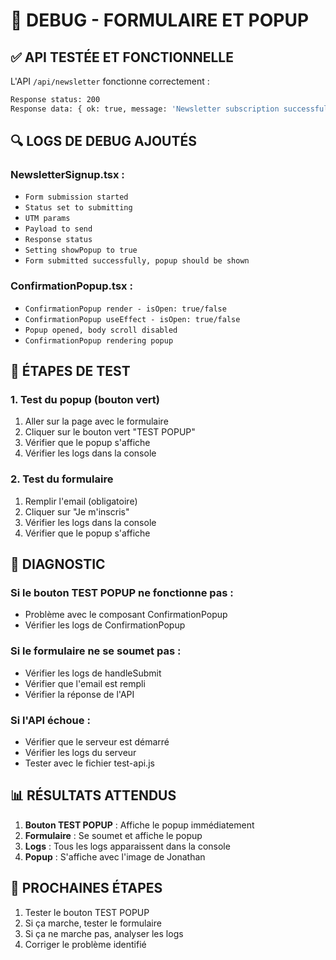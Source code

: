 # 🐛 DEBUG - FORMULAIRE ET POPUP

## ✅ **API TESTÉE ET FONCTIONNELLE**

L'API `/api/newsletter` fonctionne correctement :
```bash
Response status: 200
Response data: { ok: true, message: 'Newsletter subscription successful' }
```

## 🔍 **LOGS DE DEBUG AJOUTÉS**

### **NewsletterSignup.tsx :**
- `Form submission started`
- `Status set to submitting`
- `UTM params`
- `Payload to send`
- `Response status`
- `Setting showPopup to true`
- `Form submitted successfully, popup should be shown`

### **ConfirmationPopup.tsx :**
- `ConfirmationPopup render - isOpen: true/false`
- `ConfirmationPopup useEffect - isOpen: true/false`
- `Popup opened, body scroll disabled`
- `ConfirmationPopup rendering popup`

## 🧪 **ÉTAPES DE TEST**

### **1. Test du popup (bouton vert)**
1. Aller sur la page avec le formulaire
2. Cliquer sur le bouton vert "TEST POPUP"
3. Vérifier que le popup s'affiche
4. Vérifier les logs dans la console

### **2. Test du formulaire**
1. Remplir l'email (obligatoire)
2. Cliquer sur "Je m'inscris"
3. Vérifier les logs dans la console
4. Vérifier que le popup s'affiche

## 🔧 **DIAGNOSTIC**

### **Si le bouton TEST POPUP ne fonctionne pas :**
- Problème avec le composant ConfirmationPopup
- Vérifier les logs de ConfirmationPopup

### **Si le formulaire ne se soumet pas :**
- Vérifier les logs de handleSubmit
- Vérifier que l'email est rempli
- Vérifier la réponse de l'API

### **Si l'API échoue :**
- Vérifier que le serveur est démarré
- Vérifier les logs du serveur
- Tester avec le fichier test-api.js

## 📊 **RÉSULTATS ATTENDUS**

1. **Bouton TEST POPUP** : Affiche le popup immédiatement
2. **Formulaire** : Se soumet et affiche le popup
3. **Logs** : Tous les logs apparaissent dans la console
4. **Popup** : S'affiche avec l'image de Jonathan

## 🚀 **PROCHAINES ÉTAPES**

1. Tester le bouton TEST POPUP
2. Si ça marche, tester le formulaire
3. Si ça ne marche pas, analyser les logs
4. Corriger le problème identifié




